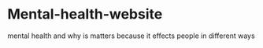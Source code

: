# Mental-health-website
mental health and why is matters because it effects people in different ways
